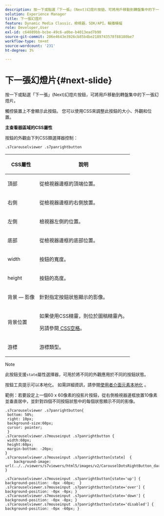 ```yaml
---
description: 按一下或點選「下一張」(Next)幻燈片按鈕，可將用戶移動到轉盤集中的下一張幻燈片。
solution: Experience Manager
title: 下一張幻燈片
feature: Dynamic Media Classic，檢視器，SDK/API，輪播橫幅
role: Developer,User
exl-id: c64889bb-bcbe-49c6-a0be-b4013ead7b90
source-git-commit: 206e4643e3926cb85b4be2189743578f88180be7
workflow-type: tm+mt
source-wordcount: '231'
ht-degree: 3%

---
```


# 下一張幻燈片{#next-slide}

按一下或點選「下一張」(Next)幻燈片按鈕，可將用戶移動到轉盤集中的下一張幻燈片。

<!--<a id="section_6C008EE11212461FA744F2540D38C295"></a>-->

觸控裝置上不會顯示此按鈕。 您可以使用CSS來調整此按鈕的大小、外觀和位置。

**主查看器區域的CSS屬性**

按鈕的外觀由下列CSS類選擇器控制：

`.s7carouselviewer .s7panrightbutton`

<table id="table_94EE3F5BBE4547C0B4943471CEE7EDE4"> 
 <thead> 
  <tr> 
   <th colname="col1" class="entry"> <p> CSS屬性 </p> </th> 
   <th colname="col2" class="entry"> <p>說明 </p> </th> 
  </tr> 
 </thead>
 <tbody> 
  <tr> 
   <td colname="col1"> <p> <span class="codeph"> 頂部 </span> </p> </td> 
   <td colname="col2"> <p>從檢視器邊框的頂端位置。 </p> </td> 
  </tr> 
  <tr> 
   <td colname="col1"> <p> <span class="codeph"> 右側 </span> </p> </td> 
   <td colname="col2"> <p>從檢視器邊框的右側放置。 </p> </td> 
  </tr> 
  <tr> 
   <td colname="col1"> <p> <span class="codeph"> 左側 </span> </p> </td> 
   <td colname="col2"> <p>檢視器左側的位置。 </p> </td> 
  </tr> 
  <tr> 
   <td colname="col1"> <p> <span class="codeph"> 底部 </span> </p> </td> 
   <td colname="col2"> <p>從檢視器邊框的底部位置。 </p> </td> 
  </tr> 
  <tr> 
   <td colname="col1"> <p> <span class="codeph"> width </span> </p> </td> 
   <td colname="col2"> <p>按鈕的寬度。 </p> </td> 
  </tr> 
  <tr> 
   <td colname="col1"> <p> <span class="codeph"> height </span> </p> </td> 
   <td colname="col2"> <p>按鈕的高度。 </p> </td> 
  </tr> 
  <tr> 
   <td colname="col1"> <p> <span class="codeph"> 背景 — 影像  </span> </p> </td> 
   <td colname="col2"> <p>針對指定按鈕狀態顯示的影像。 </p> </td> 
  </tr> 
  <tr> 
   <td colname="col1"> <p> <span class="codeph"> 背景位置  </span> </p> </td> 
   <td colname="col2"> <p> 如果使用CSS精靈，則位於圖稿精靈內。 </p> <p>另請參閱<a href="../../../c-html5-aem-asset-viewers/c-html5-aem-carousel/c-html5-aem-carousel-customizingviewer/c-html5-aem-carousel-customizingviewer.md#section-9b6d8d601cb441d08214dada7bb4eddc" format="dita" scope="local"> CSS空格</a>。 </p> </td> 
  </tr> 
  <tr> 
   <td colname="col1"> <p> <span class="codeph"> 游標  </span> </p> </td> 
   <td colname="col2"> <p>游標類型。 </p> </td> 
  </tr> 
 </tbody> 
</table>

>[!NOTE]
>
>此按鈕支援`state`屬性選擇器，可用於將不同的外觀應用於不同的按鈕狀態。

按鈕工具提示可以本地化。 如需詳細資訊，請參閱[使用者介面元素本地化](../../../c-html5-aem-asset-viewers/c-html5-aem-carousel/c-html5-aem-carousel-localization.md) 。

範例：若要設定上一個60 x 60像素的投影片按鈕，從右側檢視器邊框放置10像素並垂直居中，並針對四個不同按鈕狀態中的每個狀態顯示不同的影像。

```
.s7carouselviewer .s7panrightbutton{ 
 bottom: 50%; 
 right: 10px; 
 background-size:60px; 
 cursor: pointer; 
 } 
.s7carouselviewer.s7mouseinput .s7panrightbutton { 
 width:60px; 
 height:60px; 
 margin-bottom: -20px; 
} 
.s7carouselviewer.s7mouseinput .s7panrightbutton[state]  { 
    background-image: url(../../viewers/s7viewers/html5/images/v2/CarouselDotsRightButton_dark_sprite.png); 
} 
 
.s7carouselviewer.s7mouseinput .s7panrightbutton[state='up'] { background-position: -0px -60px;  } 
.s7carouselviewer.s7mouseinput .s7panrightbutton[state='over'] { background-position: -0px -0px; } 
.s7carouselviewer.s7mouseinput .s7panrightbutton[state='down'] { background-position: -0px -0px; } 
.s7carouselviewer.s7mouseinput .s7panrightbutton[state='disabled'] { background-position: -0px -60px; }
```
